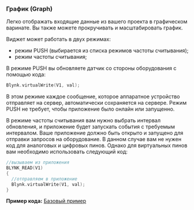 
### График (Graph)

Легко отображать входящие данные из вашего проекта в графическом варинате. Вы также можете прокручивать и масштабировать график.

Виджет может работать в двух режимах: 

- режим PUSH (выбирается из списка режимов частоты считывания);
- режим частоты считывания;

В режиме PUSH вы обновляете датчик со стороны оборудования с помощью кода:

```cpp
Blynk.virtualWrite(V1, val); 
```

В этом режиме каждое сообщение, которое аппаратное устройство отправляет на сервер, автоматически сохраняется на сервере. Режим PUSH не требует, чтобы приложение было онлайн или запущенно.

В режиме частоты считывания вам нужно выбрать интервал обновления, и приложение будет запускать события с требуемым интервалом.
Ваше приложение должно быть открыто и запущено для отправки запросов на оборудование. В данном случае вам не нужен код для аналоговых и цифровых пинов. Однако для виртуальных пинов вам необходимо использовать следующий код:

```cpp
//вызываем из приложения
BLYNK_READ(V1)
{
  //отправляем в приложение
  Blynk.virtualWrite(V1, val);
}
```

**Пример кода:** [Базовый пример](https://github.com/blynkkk/blynk-library/blob/master/examples/GettingStarted/BlynkBlink/BlynkBlink.ino)
